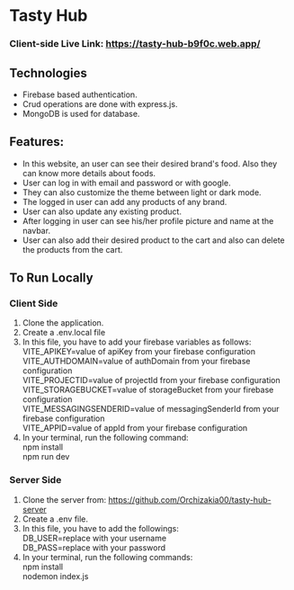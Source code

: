 # Tasty Hub

### Client-side Live Link: https://tasty-hub-b9f0c.web.app/

## Technologies
- Firebase based authentication.
- Crud operations are done with express.js.
- MongoDB is used for database.

## Features:
- In this website, an user can see their desired brand's food. Also they can know more details about foods.
- User can log in with email and password or with google.
- They can also customize the theme between light or dark mode.
- The logged in user can add any products of any brand.
- User can also update any existing product.
- After logging in user can see his/her profile picture and name at the navbar.
- User can also add their desired product to the cart and also can delete the products from the cart.


## To Run Locally
### Client Side
1. Clone the application.
2. Create a .env.local file
3. In this file, you have to add your firebase variables as follows:
   VITE_APIKEY=value of apiKey from your firebase configuration <br/> 
VITE_AUTHDOMAIN=value of authDomain from your firebase configuration <br/>
VITE_PROJECTID=value of projectId from your firebase configuration <br/>
VITE_STORAGEBUCKET=value of storageBucket from your firebase configuration <br/>
VITE_MESSAGINGSENDERID=value of messagingSenderId from your firebase configuration <br/>
VITE_APPID=value of appId from your firebase configuration <br/>
4. In your terminal, run the following command: <br/>
    npm install <br/>
    npm run dev

### Server Side
1. Clone the server from: https://github.com/Orchizakia00/tasty-hub-server
2. Create a .env file.
3. In this file, you have to add the followings: <br/>
DB_USER=replace with your username <br/>
DB_PASS=replace with your password <br/>
4. In your terminal, run the following commands: <br/>
    npm install <br/>
    nodemon index.js
